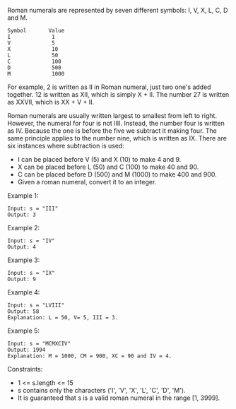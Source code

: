 Roman numerals are represented by seven different symbols: I, V, X, L, C, D and M.

```
Symbol       Value
I             1
V             5
X             10
L             50
C             100
D             500
M             1000
```

For example, 2 is written as II in Roman numeral, just two one's added together. 12 is written as XII, which is simply X + II. The number 27 is written as XXVII, which is XX + V + II.

Roman numerals are usually written largest to smallest from left to right. However, the numeral for four is not IIII. Instead, the number four is written as IV. Because the one is before the five we subtract it making four. The same principle applies to the number nine, which is written as IX. There are six instances where subtraction is used:

 - I can be placed before V (5) and X (10) to make 4 and 9.
 - X can be placed before L (50) and C (100) to make 40 and 90.
 - C can be placed before D (500) and M (1000) to make 400 and 900.
 - Given a roman numeral, convert it to an integer.



Example 1:

```
Input: s = "III"
Output: 3
```

Example 2:

```
Input: s = "IV"
Output: 4
```

Example 3:

```
Input: s = "IX"
Output: 9
```

Example 4:

```
Input: s = "LVIII"
Output: 58
Explanation: L = 50, V= 5, III = 3.
```

Example 5:

```
Input: s = "MCMXCIV"
Output: 1994
Explanation: M = 1000, CM = 900, XC = 90 and IV = 4.
```

Constraints:

 - 1 <= s.length <= 15
 - s contains only the characters ('I', 'V', 'X', 'L', 'C', 'D', 'M').
 - It is guaranteed that s is a valid roman numeral in the range [1, 3999].
